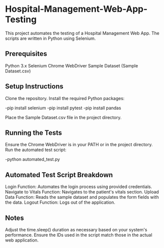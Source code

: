 # Hospital-Management-Web-App-Testing
This project automates the testing of a Hospital Management Web App. The scripts are written in Python using Selenium.

## Prerequisites
Python 3.x
Selenium
Chrome WebDriver
Sample Dataset (Sample Dataset.csv)

## Setup Instructions
Clone the repository.
Install the required Python packages:

-pip install selenium
-pip install pytest
-pip install pandas

Place the Sample Dataset.csv file in the project directory.

## Running the Tests
Ensure the Chrome WebDriver is in your PATH or in the project directory.
Run the automated test script:

-python automated_test.py

## Automated Test Script Breakdown
Login Function: Automates the login process using provided credentials.
Navigate to Vitals Function: Navigates to the patient's vitals section.
Upload Data Function: Reads the sample dataset and populates the form fields with the data.
Logout Function: Logs out of the application.

## Notes
Adjust the time.sleep() duration as necessary based on your system's performance.
Ensure the IDs used in the script match those in the actual web application.

